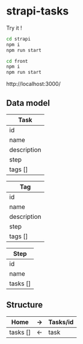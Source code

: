 # strapi-tasks

Try it !

```bash
cd strapi
npm i
npm run start
```

```bash
cd front
npm i
npm run start
```

http://localhost:3000/


## Data model


| Task        |
| ----------- |
| id          |
| name        |
| description |
| step        |
| tags []     |


| Tag         |
| ----------- |
| id          |
| name        |
| description |
| step        |
| tags []     |


| Step        |
| ----------- |
| id          |
| name        |
| tasks []    |


## Structure

| Home        | -> | Tasks/id |
| ----------- | -- | -------- |
| tasks []    | <- | task     |
